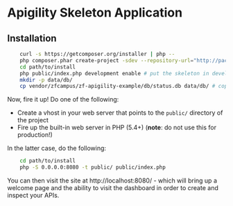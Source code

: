 Apigility Skeleton Application
==============================

Installation
------------

```bash
    curl -s https://getcomposer.org/installer | php --
    php composer.phar create-project -sdev --repository-url="http://packages-zfcampus.rhcloud.com/" zfcampus/zf-apigility-skeleton path/to/install
    cd path/to/install
    php public/index.php development enable # put the skeleton in development mode
    mkdir -p data/db/
    cp vendor/zfcampus/zf-apigility-example/db/status.db data/db/ # copy the example API database
```

Now, fire it up! Do one of the following:

- Create a vhost in your web server that points to the `public/` directory of
  the project
- Fire up the built-in web server in PHP (5.4+) (**note**: do not use this for
  production!)

In the latter case, do the following:

```bash
    cd path/to/install
    php -S 0.0.0.0:8080 -t public/ public/index.php
```

You can then visit the site at http://localhost:8080/ - which will bring up a
welcome page and the ability to visit the dashboard in order to create and
inspect your APIs.

